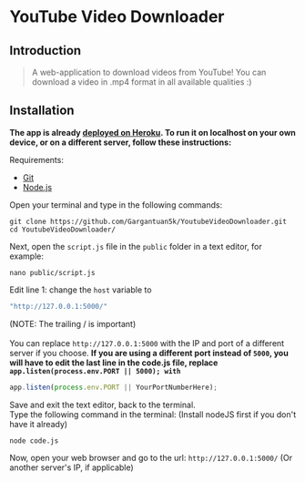 # YouTube Video Downloader

## Introduction

> A web-application to download videos from YouTube! You can download a video in .mp4 format in all available qualities :)

## Installation

<strong>The app is already <a href="https://youtubevid-downloader.herokuapp.com" target="_blank">deployed on Heroku</a>. To run it on localhost on your own device, or on a different server, follow these instructions:<br /></strong>

Requirements:<br />
* <a href="https://git-scm.com/downloads" target="_blank">Git</a>
* <a href="https://nodejs.org/en/download/" target="_blank">Node.js</a>

Open your terminal and type in the following commands: 
```shell
git clone https://github.com/Gargantuan5k/YoutubeVideoDownloader.git
cd YoutubeVideoDownloader/
```
Next, open the `script.js` file in the `public` folder in a text editor, for example:
```shell
nano public/script.js
```
Edit line 1: change the `host` variable to 
```js
"http://127.0.0.1:5000/"
```
(NOTE: The trailing / is important) <br /><br />
You can replace `http://127.0.0.1:5000` with the IP and port of a different server if you choose.
<strong>If you are using a different port instead of `5000`, you will have to edit the last line in the code.js file, replace `app.listen(process.env.PORT || 5000); with`</strong>
```js
app.listen(process.env.PORT || YourPortNumberHere);
```
Save and exit the text editor, back to the terminal. <br />
Type the following command in the terminal: (Install nodeJS first if you don't have it already)
```shell
node code.js
```
Now, open your web browser and go to the url: `http://127.0.0.1:5000/` (Or another server's IP, if applicable)
